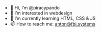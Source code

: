 - 👋 Hi, I’m @piracypando
- 👀 I’m interested in webdesign
- 🌱 I’m currently learning HTML, CSS & JS
- 📫 How to reach me: anton@fbi.systems
